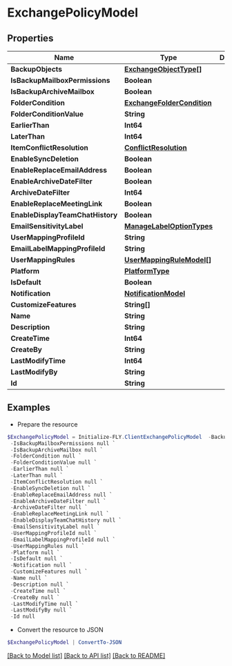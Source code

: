 # ExchangePolicyModel
## Properties

Name | Type | Description | Notes
------------ | ------------- | ------------- | -------------
**BackupObjects** | [**ExchangeObjectType[]**](ExchangeObjectType.md) |  | [optional] 
**IsBackupMailboxPermissions** | **Boolean** |  | [optional] 
**IsBackupArchiveMailbox** | **Boolean** |  | [optional] 
**FolderCondition** | [**ExchangeFolderCondition**](ExchangeFolderCondition.md) |  | [optional] 
**FolderConditionValue** | **String** |  | [optional] 
**EarlierThan** | **Int64** |  | [optional] 
**LaterThan** | **Int64** |  | [optional] 
**ItemConflictResolution** | [**ConflictResolution**](ConflictResolution.md) |  | [optional] 
**EnableSyncDeletion** | **Boolean** |  | [optional] 
**EnableReplaceEmailAddress** | **Boolean** |  | [optional] 
**EnableArchiveDateFilter** | **Boolean** |  | [optional] 
**ArchiveDateFilter** | **Int64** |  | [optional] 
**EnableReplaceMeetingLink** | **Boolean** |  | [optional] 
**EnableDisplayTeamChatHistory** | **Boolean** |  | [optional] 
**EmailSensitivityLabel** | [**ManageLabelOptionTypes**](ManageLabelOptionTypes.md) |  | [optional] 
**UserMappingProfileId** | **String** |  | [optional] 
**EmailLabelMappingProfileId** | **String** |  | [optional] 
**UserMappingRules** | [**UserMappingRuleModel[]**](UserMappingRuleModel.md) |  | [optional] 
**Platform** | [**PlatformType**](PlatformType.md) |  | [optional] 
**IsDefault** | **Boolean** |  | [optional] 
**Notification** | [**NotificationModel**](NotificationModel.md) |  | [optional] 
**CustomizeFeatures** | **String[]** |  | [optional] 
**Name** | **String** |  | [optional] 
**Description** | **String** |  | [optional] 
**CreateTime** | **Int64** |  | [optional] 
**CreateBy** | **String** |  | [optional] 
**LastModifyTime** | **Int64** |  | [optional] 
**LastModifyBy** | **String** |  | [optional] 
**Id** | **String** |  | [optional] 

## Examples

- Prepare the resource
```powershell
$ExchangePolicyModel = Initialize-FLY.ClientExchangePolicyModel  -BackupObjects null `
 -IsBackupMailboxPermissions null `
 -IsBackupArchiveMailbox null `
 -FolderCondition null `
 -FolderConditionValue null `
 -EarlierThan null `
 -LaterThan null `
 -ItemConflictResolution null `
 -EnableSyncDeletion null `
 -EnableReplaceEmailAddress null `
 -EnableArchiveDateFilter null `
 -ArchiveDateFilter null `
 -EnableReplaceMeetingLink null `
 -EnableDisplayTeamChatHistory null `
 -EmailSensitivityLabel null `
 -UserMappingProfileId null `
 -EmailLabelMappingProfileId null `
 -UserMappingRules null `
 -Platform null `
 -IsDefault null `
 -Notification null `
 -CustomizeFeatures null `
 -Name null `
 -Description null `
 -CreateTime null `
 -CreateBy null `
 -LastModifyTime null `
 -LastModifyBy null `
 -Id null
```

- Convert the resource to JSON
```powershell
$ExchangePolicyModel | ConvertTo-JSON
```

[[Back to Model list]](../README.md#documentation-for-models) [[Back to API list]](../README.md#documentation-for-api-endpoints) [[Back to README]](../README.md)

